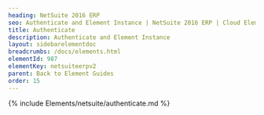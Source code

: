 ```yaml
---
heading: NetSuite 2016 ERP
seo: Authenticate and Element Instance | NetSuite 2016 ERP | Cloud Elements API Docs
title: Authenticate
description: Authenticate and Element Instance
layout: sidebarelementdoc
breadcrumbs: /docs/elements.html
elementId: 987
elementKey: netsuiteerpv2
parent: Back to Element Guides
order: 15
---
```


{% include Elements/netsuite/authenticate.md %}
